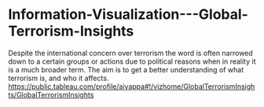 # Information-Visualization---Global-Terrorism-Insights
Despite the international concern over terrorism the word is often narrowed down to a certain groups or actions due to political reasons when in reality it is a much broader term. The aim is to get a better understanding of what terrorism is, and who it affects.
https://public.tableau.com/profile/aiyappa#!/vizhome/GlobalTerrorismInsights/GlobalTerrorismInsights
